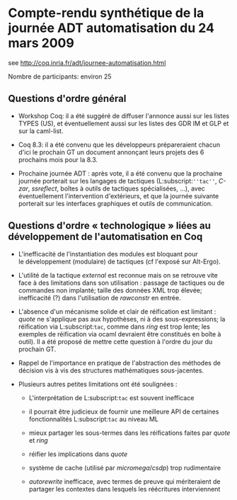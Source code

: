 Compte-rendu synthétique de la journée ADT automatisation  du 24 mars 2009
==========================================================================

see http://coq.inria.fr/adt/journee-automatisation.html

Nombre de participants: environ 25

Questions d'ordre général
-------------------------

* Workshop Coq: il a été suggéré de diffuser l'annonce aussi sur les listes TYPES (US), et éventuellement aussi sur les listes des GDR IM et GLP et sur la caml-list.

* Coq 8.3: il a été convenu que les développeurs prépareraient chacun d'ici le prochain GT un document annonçant leurs projets des 6 prochains mois pour la 8.3.

* Prochaine journée ADT : après vote, il a été convenu que la prochaine journée porterait sur les langages de tactiques (L:subscript:`''tac''`, *C-zar*, *ssreflect*, boîtes à outils de tactiques  spécialisées, ...), avec éventuellement l'intervention d'extérieurs, et que la journée suivante porterait sur les interfaces graphiques et outils de communication.

Questions d'ordre « technologique » liées au développement de l'automatisation en Coq
-------------------------------------------------------------------------------------

* L'inefficacité de l'instantiation des modules est bloquant pour le développement (modulaire) de tactiques (cf l'exposé sur Alt-Ergo).

* L'utilité de la tactique *external* est reconnue mais on se retrouve vite face à des limitations dans son utilisation : passage de tactiques ou de commandes non implanté; taille des données XML trop élevée; inefficacité (?) dans l'utilisation de *rawconstr* en entrée.

* L'absence d'un mécanisme solide et clair de réification est limitant : *quote* ne s'applique pas aux hypothèses, ni à des sous-expressions; la réification via L:subscript:`tac`, comme dans *ring* est trop lente; les exemples de réification via ocaml devraient être constitués en boîte à outil). Il a été proposé de mettre cette question à l'ordre du jour du prochain GT.

* Rappel de l'importance en pratique de l'abstraction des méthodes de décision vis à vis des structures mathématiques sous-jacentes.

* Plusieurs autres petites limitations ont été soulignées :

  * L'interprétation de L:subscript:`tac` est souvent inefficace

  * il pourrait être judicieux de fournir une meilleure API de certaines fonctionnalités L:subscript:`tac` au niveau ML

  * mieux partager les sous-termes dans les réifications faites par *quote* et *ring*

  * réifier les implications dans *quote*

  * système de cache (utilisé par *micromega*/*csdp*) trop rudimentaire

  * *autorewrite* inefficace, avec termes de preuve qui mériteraient de partager les contextes dans lesquels les réécritures interviennent

